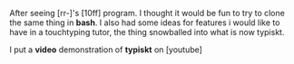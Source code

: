 After seeing [rr-]'s [10ff] program. I thought it
would be fun to try to clone the same thing
in **bash**. I also had some ideas for features i
would like to have in a touchtyping tutor, the
thing snowballed into what is now typiskt.  

I put a **video** demonstration of **typiskt** on
[youtube]

